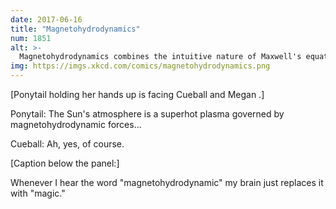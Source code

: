 ```yaml
---
date: 2017-06-16
title: "Magnetohydrodynamics"
num: 1851
alt: >-
  Magnetohydrodynamics combines the intuitive nature of Maxwell's equations with the easy solvability of the Navier-Stokes equations. It's so straightforward physicists add "relativistic" or "quantum" just to keep it from getting boring.
img: https://imgs.xkcd.com/comics/magnetohydrodynamics.png
---
```

[Ponytail holding her hands up is facing Cueball and Megan .]

Ponytail: The Sun's atmosphere is a superhot plasma governed by magnetohydrodynamic forces...

Cueball: Ah, yes, of course.

[Caption below the panel:]

Whenever I hear the word "magnetohydrodynamic" my brain just replaces it with "magic."